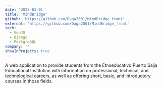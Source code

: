 ```yaml
---
date: '2025-03-01'
title: 'MindBridge'
github: 'https://github.com/Daga2001/MindBridge_front'
external: 'https://github.com/Daga2001/MindBridge_front'
tech:
  - VueJS
  - Django
  - PostgreSQL
company: ''
showInProjects: true
---
```


A web application to provide students from the Etnoeducativo Puerto Saija Educational Institution with information on professional, technical, and technological careers, as well as offering short, basic, and introductory courses in those fields.
